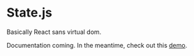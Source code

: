 # State.js
Basically React sans virtual dom.

Documentation coming. In the meantime, check out this <a href="http://bpander.github.io/State.js/tests/components" target="_blank">demo</a>.
